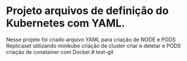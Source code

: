 # Projeto arquivos de definição do Kubernetes com YAML.

Nesse projeto foi criado arquivo YAML para criação de NODE e PODS Replicaset utilizando minikube criação de cluster criar e deletar e PODS criação de conatainer com Docker.# test-git
